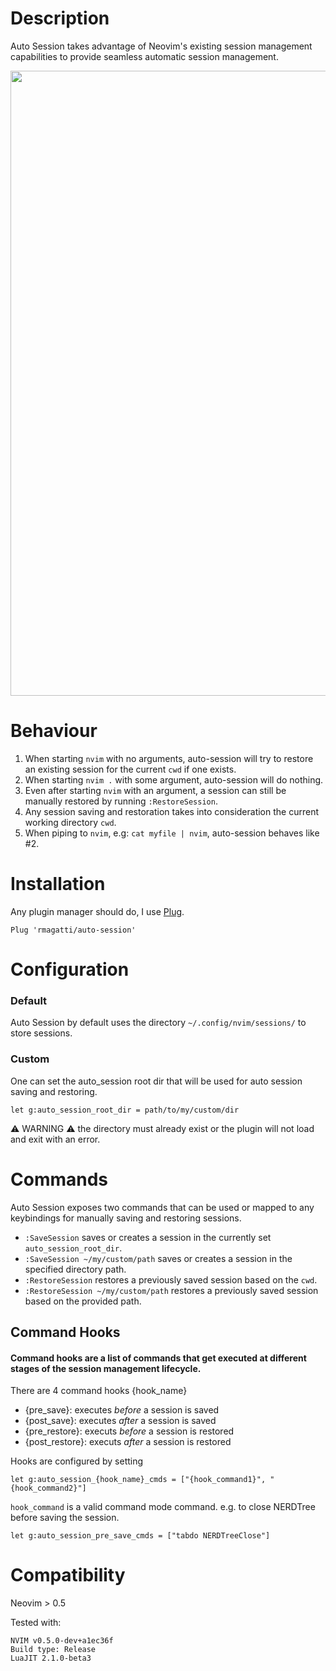 # Description
Auto Session takes advantage of Neovim's existing session management capabilities to provide seamless automatic session management.  

<img src="https://github.com/rmagatti/readme-assets/blob/main/auto-session-zoomed.gif" width="1000" />

# Behaviour
1. When starting `nvim` with no arguments, auto-session will try to restore an existing session for the current `cwd` if one exists.
2. When starting `nvim .` with some argument, auto-session will do nothing.
3. Even after starting `nvim` with an argument, a session can still be manually restored by running `:RestoreSession`.
4. Any session saving and restoration takes into consideration the current working directory `cwd`.
5. When piping to `nvim`, e.g: `cat myfile | nvim`, auto-session behaves like #2.

# Installation
Any plugin manager should do, I use [Plug](https://github.com/junegunn/vim-plug).

`Plug 'rmagatti/auto-session'`

# Configuration

### Default
Auto Session by default uses the directory `~/.config/nvim/sessions/` to store sessions.

### Custom
One can set the auto\_session root dir that will be used for auto session saving and restoring.
```viml
let g:auto_session_root_dir = path/to/my/custom/dir
```
:warning: WARNING :warning: the directory must already exist or the plugin will not load and exit with an error.

# Commands
Auto Session exposes two commands that can be used or mapped to any keybindings for manually saving and restoring sessions.
- `:SaveSession` saves or creates a session in the currently set `auto_session_root_dir`.
- `:SaveSession ~/my/custom/path` saves or creates a session in the specified directory path.
- `:RestoreSession` restores a previously saved session based on the `cwd`.
- `:RestoreSession ~/my/custom/path` restores a previously saved session based on the provided path.

## Command Hooks
#### Command hooks are a list of commands that get executed at different stages of the session management lifecycle.

There are 4 command hooks {hook\_name}
- {pre\_save}: executes _before_ a session is saved
- {post\_save}: executes _after_ a session is saved
- {pre\_restore}: executs _before_ a session is restored
- {post\_restore}: executs _after_ a session is restored

Hooks are configured by setting
```viml
let g:auto_session_{hook_name}_cmds = ["{hook_command1}", "{hook_command2}"]
```
`hook_command` is a valid command mode command.
e.g. to close NERDTree before saving the session.
```viml
let g:auto_session_pre_save_cmds = ["tabdo NERDTreeClose"]
```

# Compatibility
Neovim > 0.5

Tested with:
```
NVIM v0.5.0-dev+a1ec36f
Build type: Release
LuaJIT 2.1.0-beta3
```
